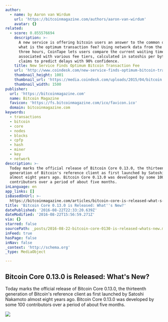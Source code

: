 ```yaml
---
author:
  - name: by Aaron van Wirdum
    url: 'https://bitcoinmagazine.com/authors/aaron-van-wirdum'
    avatar: {}
related:
  - score: 0.855576694
    description: >-
      A new service is offering bitcoin users an answer to the common question:
      what is the optimum transaction fee? Using network data from the past
      three hours, CoinTape lets users compare the current waiting times
      associated with various fee tiers, calculated in satoshis per byte. It
      claims to predict delays with 90% confidence.
    title: New Service Finds Optimum Bitcoin Transaction Fee
    url: 'http://www.coindesk.com/new-service-finds-optimum-bitcoin-transaction-fee/'
    thumbnail_height: 1001
    thumbnail_url: 'https://media.coindesk.com/uploads/2015/04/bitcoin.jpg'
    thumbnail_width: 1500
publisher:
  url: 'https://bitcoinmagazine.com'
  name: Bitcoin Magazine
  favicon: 'https://fs.bitcoinmagazine.com/ico/favicon.ico'
  domain: bitcoinmagazine.com
keywords:
  - transactions
  - bitcoin
  - core
  - nodes
  - blocks
  - cpfp
  - hash
  - miner
  - key
  - network
description: >-
  Today marks the official release of Bitcoin Core 0.13.0, the thirteenth
  generation of Bitcoin's reference client as first launched by Satoshi Nakamoto
  almost eight years ago. Bitcoin Core 0.13.0 was developed by some 100
  contributors over a period of about five months.
inLanguage: en
app_links: []
isBasedOnUrl: >-
  https://bitcoinmagazine.com/articles/bitcoin-core-is-released-what-s-new-1471877163
title: 'Bitcoin Core 0.13.0 is Released: What''s New?'
datePublished: '2016-08-22T22:33:20.639Z'
dateModified: '2016-08-22T15:56:59.271Z'
via: {}
starred: false
sourcePath: _posts/2016-08-22-bitcoin-core-0130-is-released-whats-new.md
inFeed: true
hasPage: false
inNav: false
_context: 'http://schema.org'
_type: MediaObject

---
```

<article style=""><h1>Bitcoin Core 0.13.0 is Released: What's New?</h1><p>Today marks the official release of Bitcoin Core 0.13.0, the thirteenth generation of Bitcoin's reference client as first launched by Satoshi Nakamoto almost eight years ago. Bitcoin Core 0.13.0 was developed by some 100 contributors over a period of about five months.</p><img src="https://fs.bitcoinmagazine.com/img/articles/bitcoin-core-is-released-what-s-new.jpg" /></article>